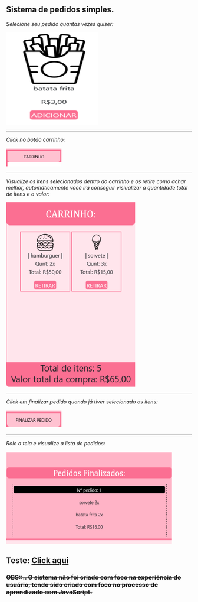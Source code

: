 

## Sistema de pedidos simples. 

_Selecione seu pedido quantas vezes quiser:_

<img src="./src/img/print-iten.png" width="250px" height="250px">

<hr>

_Click no botão carrinho:_

<img src="./src/img/print-carrinho.png" width="150px" height="50px">

<hr>

_Visualize os itens selecionados dentro do carrinho e os retire como achar melhor, automáticamente você irá conseguir visiualizar a quantidade total de itens e o valor:_

<img src="./src/img/print-visualizarCarrinho.png" width="350px" height="500px">

<hr>

_Click em finalizar pedido quando já tiver selecionado os itens:_

<img src="./src/img/print-finalizarPedido.png" width="150px" height="50px">

<hr>

_Role a tela e visualize a lista de pedidos:_

<img src="./src/img/print-pedidosFinalizados.png" width="450px" height="250px">

## Teste: <a href="https://anasouza.top/src/pedidos/HTML/loja.html">Click aqui</a>

### ~~OBS::.. O sistema não foi criado com foco na experiência do usuário, tendo sido criado com foco no processo de aprendizado com JavaScript.~~
